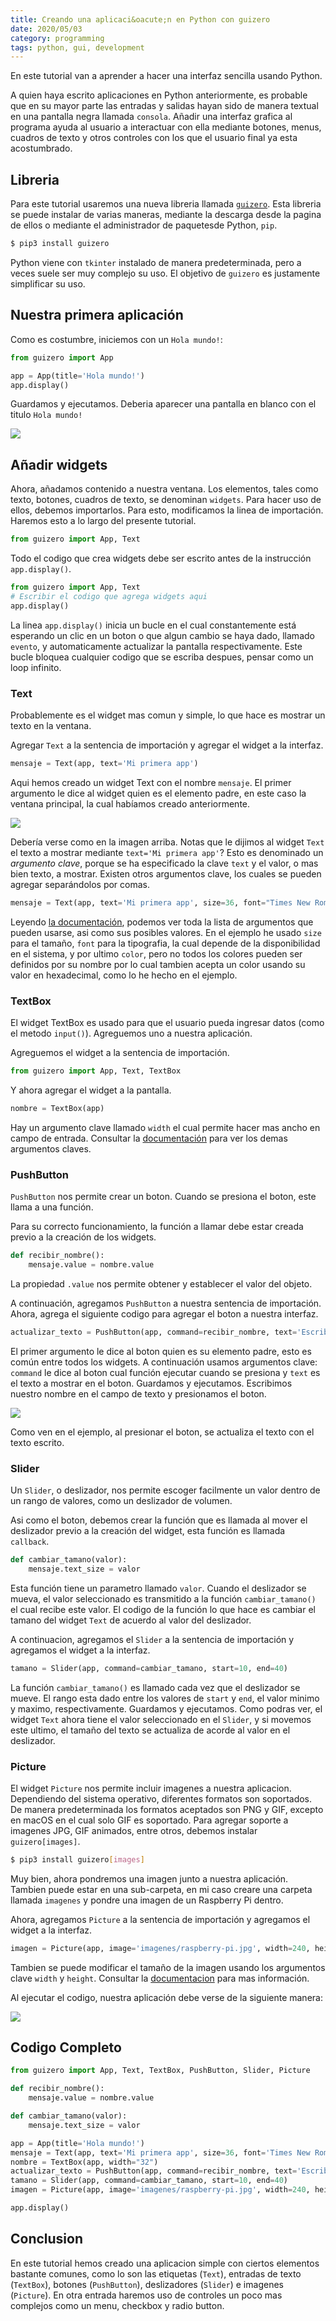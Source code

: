 ```yaml
---
title: Creando una aplicaci&oacute;n en Python con guizero
date: 2020/05/03
category: programming
tags: python, gui, development
---
```

En este tutorial van a aprender a hacer una interfaz sencilla usando Python.

A quien haya escrito aplicaciones en Python anteriormente, es probable que en su mayor parte las entradas y salidas hayan sido de manera textual en una pantalla negra llamada ```consola```. Añadir una interfaz grafica al programa ayuda al usuario a interactuar con ella mediante botones, menus, cuadros de texto y otros controles con los que el usuario final ya esta acostumbrado.

## Libreria

Para este tutorial usaremos una nueva libreria llamada [```guizero```](https://lawsie.github.io/guizero/). Esta libreria se puede instalar de varias maneras, mediante la descarga desde la pagina de ellos o mediante el administrador de paquetesde Python, ```pip```.

```bash
$ pip3 install guizero
```

Python viene con ```tkinter``` instalado de manera predeterminada, pero a veces suele ser muy complejo su uso. El objetivo de ```guizero``` es justamente simplificar su uso.

## Nuestra primera aplicación

Como es costumbre, iniciemos con un ```Hola mundo!```:

```python
from guizero import App

app = App(title='Hola mundo!')
app.display()
```

Guardamos y ejecutamos. Deberia aparecer una pantalla en blanco con el titulo ```Hola mundo!```

<div class="row"><div class="col-md-4 offset-md-4">
<img src="/assets/ScreenShot2020-05-02_1837.png">
</div></div>

## Añadir widgets

Ahora, añadamos contenido a nuestra ventana. Los elementos, tales como texto, botones, cuadros de texto, se denominan ```widgets```. Para hacer uso de ellos, debemos importarlos. Para esto, modificamos la linea de importación. Haremos esto a lo largo del presente tutorial.

```python
from guizero import App, Text
```

Todo el codigo que crea widgets debe ser escrito antes de la instrucción ```app.display()```.

```python
from guizero import App, Text
# Escribir el codigo que agrega widgets aqui
app.display()
```

La linea ```app.display()``` inicia un bucle en el cual constantemente está esperando un clic en un boton o que algun cambio se haya dado, llamado ```evento```, y automaticamente actualizar la pantalla respectivamente. Este bucle bloquea cualquier codigo que se escriba despues, pensar como un loop infinito.

### Text

Probablemente es el widget mas comun y simple, lo que hace es mostrar un texto en la ventana.

Agregar ```Text``` a la sentencia de importación y agregar el widget a la interfaz.

```python
mensaje = Text(app, text='Mi primera app')
```

Aqui hemos creado un widget Text con el nombre ```mensaje```. El primer argumento le dice al widget quien es el elemento padre, en este caso la ventana principal, la cual habíamos creado anteriormente.

<div class="row"><div class="col-md-4 offset-md-4">
<img src="/assets/ScreenShot2020-05-02_2158.png">
</div></div>

Debería verse como en la imagen arriba. Notas que le dijimos al widget ```Text``` el texto a mostrar mediante ```text='Mi primera app'```? Esto es denominado un _argumento clave_, porque se ha especificado la clave ```text``` y el valor, o mas bien texto, a mostrar. Existen otros argumentos clave, los cuales se pueden agregar separándolos por comas.

```python
mensaje = Text(app, text='Mi primera app', size=36, font="Times New Roman", color="#003b6f")
```

Leyendo [la documentación](https://lawsie.github.io/guizero/text/), podemos ver toda la lista de argumentos que pueden usarse, asi como sus posibles valores. En el ejemplo he usado ```size``` para el tamaño, ```font``` para la tipografia, la cual depende de la disponibilidad en el sistema, y por ultimo ```color```, pero no todos los colores pueden ser definidos por su nombre por lo cual tambien acepta un color usando su valor en hexadecimal, como lo he hecho en el ejemplo.

### TextBox

El widget TextBox es usado para que el usuario pueda ingresar datos (como el metodo ```input()```). Agreguemos uno a nuestra aplicación.

Agreguemos el widget a la sentencia de importación.

```python
from guizero import App, Text, TextBox
```

Y ahora agregar el widget a la pantalla.

```python
nombre = TextBox(app)
```

Hay un argumento clave llamado ```width``` el cual permite hacer mas ancho en campo de entrada. Consultar la [documentación](https://lawsie.github.io/guizero/textbox/) para ver los demas argumentos claves.

### PushButton

```PushButton``` nos permite crear un boton. Cuando se presiona el boton, este llama a una función.

Para su correcto funcionamiento, la función a llamar debe estar creada previo a la creación de los widgets.

```python
def recibir_nombre():
    mensaje.value = nombre.value
```

La propiedad ```.value``` nos permite obtener y establecer el valor del objeto.

A continuación, agregamos ```PushButton``` a nuestra sentencia de importación. Ahora, agrega el siguiente codigo para agregar el boton a nuestra interfaz.

```python
actualizar_texto = PushButton(app, command=recibir_nombre, text='Escribir mi nombre')
```

El primer argumento le dice al boton quien es su elemento padre, esto es común entre todos los widgets. A continuación usamos argumentos clave: ```command``` le dice al boton cual función ejecutar cuando se presiona y ```text``` es el texto a mostrar en el boton. Guardamos y ejecutamos. Escribimos nuestro nombre en el campo de texto y presionamos el boton.

<div class="row"><div class="col-md-4 offset-md-4">
<img src="/assets/ScreenShot2020-05-03_1215.png">
</div></div>

Como ven en el ejemplo, al presionar el boton, se actualiza el texto con el texto escrito.

### Slider

Un ```Slider```, o deslizador, nos permite escoger facilmente un valor dentro de un rango de valores, como un deslizador de volumen.

Asi como el boton, debemos crear la función que es llamada al mover el deslizador previo a la creación del widget, esta función es llamada ```callback```.

```python
def cambiar_tamano(valor):
    mensaje.text_size = valor
```

Esta función tiene un parametro llamado ```valor```. Cuando el deslizador se mueva, el valor seleccionado es transmitido a la función ```cambiar_tamano()``` el cual recibe este valor. El codigo de la función lo que hace es cambiar el tamano del widget ```Text``` de acuerdo al valor del deslizador.

A continuacion, agregamos el ```Slider``` a la sentencia de importación y agregamos el widget a la interfaz.

```python
tamano = Slider(app, command=cambiar_tamano, start=10, end=40)
```

La función ```cambiar_tamano()``` es llamado cada vez que el deslizador se mueve. El rango esta dado entre los valores de ```start``` y ```end```, el valor minimo y maximo, respectivamente. Guardamos y ejecutamos. Como podras ver, el widget ```Text``` ahora tiene el valor seleccionado en el ```Slider```, y si movemos este ultimo, el tamaño del texto se actualiza de acorde al valor en el deslizador.

### Picture

El widget ```Picture``` nos permite incluir imagenes a nuestra aplicacion. Dependiendo del sistema operativo, diferentes formatos son soportados. De manera predeterminada los formatos aceptados son PNG y GIF, excepto en macOS en el cual solo GIF es soportado. Para agregar soporte a imagenes JPG, GIF animados, entre otros, debemos instalar ```guizero[images]```.

```bash
$ pip3 install guizero[images]
```

Muy bien, ahora pondremos una imagen junto a nuestra aplicación. Tambien puede estar en una sub-carpeta, en mi caso creare una carpeta llamada ```imagenes``` y pondre una imagen de un Raspberry Pi dentro.

Ahora, agregamos ```Picture``` a la sentencia de importación y agregamos el widget a la interfaz.

```python
imagen = Picture(app, image='imagenes/raspberry-pi.jpg', width=240, height=120)
```

Tambien se puede modificar el tamaño de la imagen usando los argumentos clave ```width``` y ```height```. Consultar la [documentacion](https://lawsie.github.io/guizero/picture/) para mas información.

Al ejecutar el codigo, nuestra aplicación debe verse de la siguiente manera:

<div class="row"><div class="col-md-4 offset-md-4">
<img src="/assets/ScreenShot2020-05-03_1501.png">
</div></div>

## Codigo Completo

```python
from guizero import App, Text, TextBox, PushButton, Slider, Picture

def recibir_nombre():
    mensaje.value = nombre.value

def cambiar_tamano(valor):
    mensaje.text_size = valor

app = App(title='Hola mundo!')
mensaje = Text(app, text='Mi primera app', size=36, font='Times New Roman', color="#003b6f")
nombre = TextBox(app, width="32")
actualizar_texto = PushButton(app, command=recibir_nombre, text='Escribir mi nombre')
tamano = Slider(app, command=cambiar_tamano, start=10, end=40)
imagen = Picture(app, image='imagenes/raspberry-pi.jpg', width=240, height=120)

app.display()
```

## Conclusion

En este tutorial hemos creado una aplicacion simple con ciertos elementos bastante comunes, como lo son las etiquetas (```Text```), entradas de texto (```TextBox```), botones (```PushButton```), deslizadores (```Slider```) e imagenes (```Picture```). En otra entrada haremos uso de controles un poco mas complejos como un menu, checkbox y radio button. 
